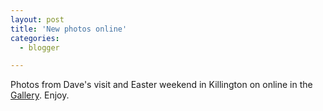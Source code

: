 ```yaml
---
layout: post
title: 'New photos online'
categories:
  - blogger

---
```


Photos from Dave's visit and Easter weekend in Killington on online in the <a href="gallery.aspx">Gallery</a>.  Enjoy.
